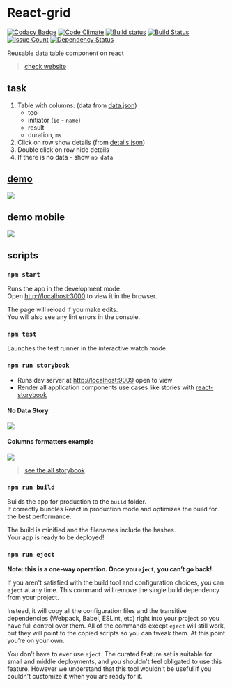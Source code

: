# React-grid
[![Codacy Badge](https://api.codacy.com/project/badge/Grade/049ec6496c9d44648930dfe9b773c9bf)](https://www.codacy.com/app/Drapegnik/react-grid?utm_source=github.com&utm_medium=referral&utm_content=Drapegnik/react-grid&utm_campaign=badger)
[![Code Climate](https://codeclimate.com/github/Drapegnik/react-grid/badges/gpa.svg)](https://codeclimate.com/github/Drapegnik/react-grid) 
[![Build status](https://ci.appveyor.com/api/projects/status/db8u8h9fo01e05l5/branch/master?svg=true)](https://ci.appveyor.com/project/Drapegnik/react-grid/branch/master)
[![Build Status](https://travis-ci.org/Drapegnik/react-grid.svg?branch=master)](https://travis-ci.org/Drapegnik/react-grid) [![Issue Count](https://codeclimate.com/github/Drapegnik/react-grid/badges/issue_count.svg)](https://codeclimate.com/github/Drapegnik/react-grid) [![Dependency Status](https://www.versioneye.com/user/projects/590280fffda994003e7cb568/badge.svg?style=flat-square)](https://www.versioneye.com/user/projects/590280fffda994003e7cb568)

Reusable data table component on react

> [check website](https://drapegnik.github.io/react-grid/)

## task
1. Table with columns: (data from [data.json](https://github.com/Drapegnik/react-grid/tree/master/src/data/data.json))
    * tool
    * initiator (`id` - `name`)
    * result
    * duration, `ms`
2. Click on row show details (from [details.json](https://github.com/Drapegnik/react-grid/tree/master/src/data/details.json))
4. Double click on row hide details
4. If there is no data - show `no data`

## [demo](https://drapegnik.github.io/react-grid/)
![](http://res.cloudinary.com/dzsjwgjii/image/upload/v1490958343/react-grid1.gif)

## demo mobile
![](http://res.cloudinary.com/dzsjwgjii/image/upload/v1490958465/react-grid2.gif)

## scripts

### `npm start`
Runs the app in the development mode.<br>
Open [http://localhost:3000](http://localhost:3000) to view it in the browser.

The page will reload if you make edits.<br>
You will also see any lint errors in the console.

### `npm test`
Launches the test runner in the interactive watch mode.<br>

### `npm run storybook`
* Runs dev server at [http://localhost:9009](http://localhost:9009) open to view
* Render all application components use cases like stories with [react-storybook](https://getstorybook.io/)

#### No Data Story
![](http://res.cloudinary.com/dzsjwgjii/image/upload/v1491770908/react-grid3.png)

#### Columns formatters example
![](http://res.cloudinary.com/dzsjwgjii/image/upload/v1491770908/react-grid4.png)

> [see the all storybook](https://drapegnik.github.io/react-grid/storybook)

### `npm run build`
Builds the app for production to the `build` folder.<br>
It correctly bundles React in production mode and optimizes the build for the best performance.

The build is minified and the filenames include the hashes.<br>
Your app is ready to be deployed!

### `npm run eject`
**Note: this is a one-way operation. Once you `eject`, you can’t go back!**

If you aren't satisfied with the build tool and configuration choices, you can `eject` at any time. This command will remove the single build dependency from your project.

Instead, it will copy all the configuration files and the transitive dependencies (Webpack, Babel, ESLint, etc) right into your project so you have full control over them. All of the commands except `eject` will still work, but they will point to the copied scripts so you can tweak them. At this point you’re on your own.

You don’t have to ever use `eject`. The curated feature set is suitable for small and middle deployments, and you shouldn't feel obligated to use this feature. However we understand that this tool wouldn't be useful if you couldn't customize it when you are ready for it.
